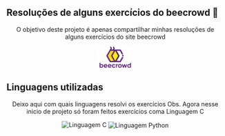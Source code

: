 ﻿## Resoluções de alguns exercícios do beecrowd 📜

<div align="center">
    <p>
    O objetivo deste projeto é apenas compartilhar minhas resoluções de alguns exercícios do site beecrowd  </p>
    <a  href="https://www.beecrowd.com.br/judge/en/login"> <img  height="50em" src="icons/icon-beecrowd.webp" target="_blank"></a> 
</div>

 <h2>Linguagens utilizadas </h2> 

<div align="center"> 
    <p>Deixo aqui com quais linguagens resolvi os exercícios Obs. Agora nesse inicio de projeto só foram feitos exercícios coma  Linguagem C</p>
    <img alt="Linguagem C" src="https://img.shields.io/badge/C-00599C?style=for-the-badge&logo=c&logoColor=white" />
    <img align="center" alt="Linguagem Python" src="https://img.shields.io/badge/Python-14354C?style=for-the-badge&logo=python&logoColor=white" />
<div>
